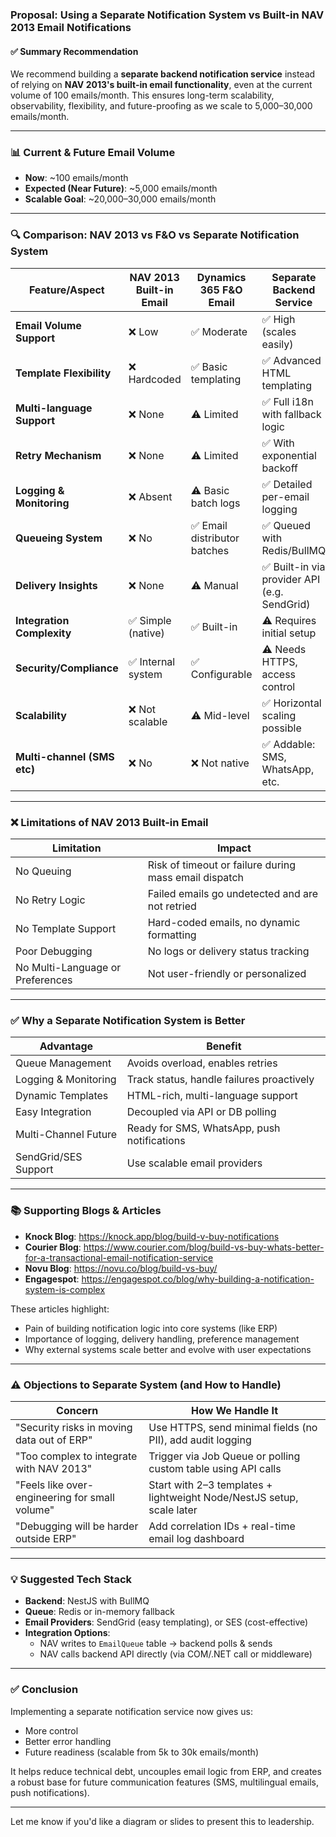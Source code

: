 ### Proposal: Using a Separate Notification System vs Built-in NAV 2013 Email Notifications

#### ✅ Summary Recommendation

We recommend building a **separate backend notification service** instead of relying on **NAV 2013's built-in email functionality**, even at the current volume of 100 emails/month. This ensures long-term scalability, observability, flexibility, and future-proofing as we scale to 5,000–30,000 emails/month.

---

### 📊 Current & Future Email Volume

- **Now**: ~100 emails/month
- **Expected (Near Future)**: ~5,000 emails/month
- **Scalable Goal**: ~20,000–30,000 emails/month

---

### 🔍 Comparison: NAV 2013 vs F&O vs Separate Notification System

| Feature/Aspect              | NAV 2013 Built-in Email | Dynamics 365 F&O Email       | Separate Backend Service                     |
| --------------------------- | ----------------------- | ---------------------------- | -------------------------------------------- |
| **Email Volume Support**    | ❌ Low                  | ✅ Moderate                  | ✅ High (scales easily)                      |
| **Template Flexibility**    | ❌ Hardcoded            | ✅ Basic templating          | ✅ Advanced HTML templating                  |
| **Multi-language Support**  | ❌ None                 | ⚠️ Limited                   | ✅ Full i18n with fallback logic             |
| **Retry Mechanism**         | ❌ None                 | ⚠️ Limited                   | ✅ With exponential backoff                  |
| **Logging & Monitoring**    | ❌ Absent               | ⚠️ Basic batch logs          | ✅ Detailed per-email logging                |
| **Queueing System**         | ❌ No                   | ✅ Email distributor batches | ✅ Queued with Redis/BullMQ                  |
| **Delivery Insights**       | ❌ None                 | ⚠️ Manual                    | ✅ Built-in via provider API (e.g. SendGrid) |
| **Integration Complexity**  | ✅ Simple (native)      | ✅ Built-in                  | ⚠️ Requires initial setup                    |
| **Security/Compliance**     | ✅ Internal system      | ✅ Configurable              | ⚠️ Needs HTTPS, access control               |
| **Scalability**             | ❌ Not scalable         | ⚠️ Mid-level                 | ✅ Horizontal scaling possible               |
| **Multi-channel (SMS etc)** | ❌ No                   | ❌ Not native                | ✅ Addable: SMS, WhatsApp, etc.              |

---

### ❌ Limitations of NAV 2013 Built-in Email

| Limitation                       | Impact                                                |
| -------------------------------- | ----------------------------------------------------- |
| No Queuing                       | Risk of timeout or failure during mass email dispatch |
| No Retry Logic                   | Failed emails go undetected and are not retried       |
| No Template Support              | Hard-coded emails, no dynamic formatting              |
| Poor Debugging                   | No logs or delivery status tracking                   |
| No Multi-Language or Preferences | Not user-friendly or personalized                     |

---

### ✅ Why a Separate Notification System is Better

| Advantage            | Benefit                                     |
| -------------------- | ------------------------------------------- |
| Queue Management     | Avoids overload, enables retries            |
| Logging & Monitoring | Track status, handle failures proactively   |
| Dynamic Templates    | HTML-rich, multi-language support           |
| Easy Integration     | Decoupled via API or DB polling             |
| Multi-Channel Future | Ready for SMS, WhatsApp, push notifications |
| SendGrid/SES Support | Use scalable email providers                |

---

### 📚 Supporting Blogs & Articles

- **Knock Blog**: https://knock.app/blog/build-v-buy-notifications
- **Courier Blog**: https://www.courier.com/blog/build-vs-buy-whats-better-for-a-transactional-email-notification-service
- **Novu Blog**: https://novu.co/blog/build-vs-buy/
- **Engagespot**: https://engagespot.co/blog/why-building-a-notification-system-is-complex

These articles highlight:

- Pain of building notification logic into core systems (like ERP)
- Importance of logging, delivery handling, preference management
- Why external systems scale better and evolve with user expectations

---

### ⚠️ Objections to Separate System (and How to Handle)

| Concern                                        | How We Handle It                                                      |
| ---------------------------------------------- | --------------------------------------------------------------------- |
| "Security risks in moving data out of ERP"     | Use HTTPS, send minimal fields (no PII), add audit logging            |
| "Too complex to integrate with NAV 2013"       | Trigger via Job Queue or polling custom table using API calls         |
| "Feels like over-engineering for small volume" | Start with 2–3 templates + lightweight Node/NestJS setup, scale later |
| "Debugging will be harder outside ERP"         | Add correlation IDs + real-time email log dashboard                   |

---

### 💡 Suggested Tech Stack

- **Backend**: NestJS with BullMQ
- **Queue**: Redis or in-memory fallback
- **Email Providers**: SendGrid (easy templating), or SES (cost-effective)
- **Integration Options**:
  - NAV writes to `EmailQueue` table → backend polls & sends
  - NAV calls backend API directly (via COM/.NET call or middleware)

---

### ✅ Conclusion

Implementing a separate notification service now gives us:

- More control
- Better error handling
- Future readiness (scalable from 5k to 30k emails/month)

It helps reduce technical debt, uncouples email logic from ERP, and creates a robust base for future communication features (SMS, multilingual emails, push notifications).

---

Let me know if you'd like a diagram or slides to present this to leadership.
